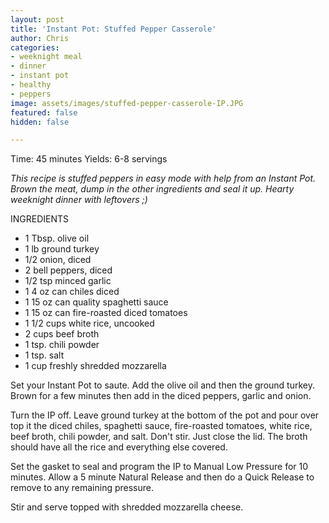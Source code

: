 ```yaml
---
layout: post
title: 'Instant Pot: Stuffed Pepper Casserole'
author: Chris
categories:
- weeknight meal
- dinner
- instant pot
- healthy
- peppers
image: assets/images/stuffed-pepper-casserole-IP.JPG
featured: false
hidden: false

---
```

Time: 45 minutes Yields: 6-8 servings

_This recipe is stuffed peppers in easy mode with help from an Instant Pot. Brown the meat, dump in the other ingredients and seal it up. Hearty weeknight dinner with leftovers ;)_

INGREDIENTS

* 1 Tbsp. olive oil
* 1 lb ground turkey
* 1/2 onion, diced
* 2 bell peppers, diced
* 1/2 tsp minced garlic
* 1 4 oz can chiles diced
* 1 15 oz can quality spaghetti sauce
* 1 15 oz can fire-roasted diced tomatoes
* 1 1/2 cups white rice, uncooked
* 2 cups beef broth
* 1 tsp. chili powder
* 1 tsp. salt
* 1 cup freshly shredded mozzarella

Set your Instant Pot to saute. Add the olive oil and then the ground turkey. Brown for a few minutes then add in the diced peppers, garlic and onion.

Turn the IP off. Leave ground turkey at the bottom of the pot and pour over top it the diced chiles, spaghetti sauce, fire-roasted tomatoes, white rice, beef broth, chili powder, and salt. Don't stir. Just close the lid. The broth should have all the rice and everything else covered.

Set the gasket to seal and program the IP to Manual Low Pressure for 10 minutes. Allow a 5 minute Natural Release and then do a Quick Release to remove to any remaining pressure.

Stir and serve topped with shredded mozzarella cheese.
